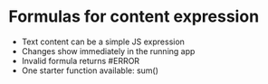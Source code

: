 Formulas for content expression
===============================

  - Text content can be a simple JS expression
  - Changes show immediately in the running app
  - Invalid formula returns #ERROR
  - One starter function available: sum()
